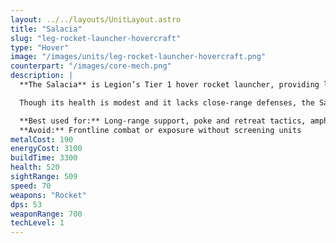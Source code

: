 ```yaml
---
layout: ../../layouts/UnitLayout.astro
title: "Salacia"
slug: "leg-rocket-launcher-hovercraft"
type: "Hover"
image: "/images/units/leg-rocket-launcher-hovercraft.png"
counterpart: "/images/core-mech.png"
description: |
  **The Salacia** is Legion’s Tier 1 hover rocket launcher, providing long-range fire support from behind the front lines. Its guided rockets allow it to soften up enemy positions, punish exposed units, and harass static defenses — all while keeping a safe distance.

  Though its health is modest and it lacks close-range defenses, the Salacia excels when positioned behind tanks, bots, or terrain cover. Its hover mobility enables it to reposition across water and land, making it ideal for island harassment and flanking from unexpected angles.

  **Best used for:** Long-range support, poke and retreat tactics, amphibious harassment  
  **Avoid:** Frontline combat or exposure without screening units
metalCost: 190
energyCost: 3100
buildTime: 3300
health: 520
sightRange: 509
speed: 70
weapons: "Rocket"
dps: 53
weaponRange: 700 
techLevel: 1
---
```

